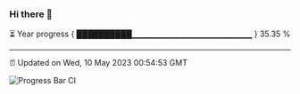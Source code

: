 ### Hi there 👋

⏳ Year progress { ██████████▁▁▁▁▁▁▁▁▁▁▁▁▁▁▁▁▁▁▁▁ } 35.35 %

---

⏰ Updated on Wed, 10 May 2023 00:54:53 GMT

![Progress Bar CI](https://github.com/liununu/liununu/workflows/Progress%20Bar%20CI/badge.svg)

